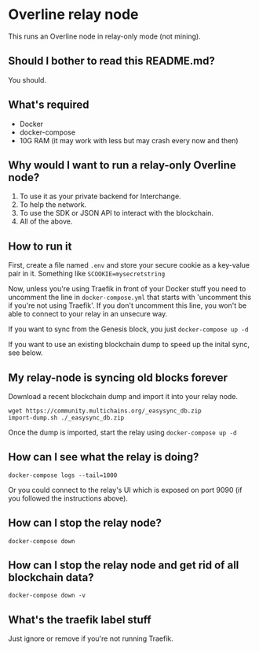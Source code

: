 # Overline relay node

This runs an Overline node in relay-only mode (not mining).

## Should I bother to read this README.md?

You should.

## What's required

- Docker
- docker-compose
- 10G RAM (it may work with less but may crash every now and then)

## Why would I want to run a relay-only Overline node?

1. To use it as your private backend for Interchange.
2. To help the network.
3. To use the SDK or JSON API to interact with the blockchain.
4. All of the above.

## How to run it

First, create a file named ```.env``` and store your secure cookie as a key-value pair in it. Something like ```SCOOKIE=mysecretstring```

Now, unless you're using Traefik in front of your Docker stuff you need to uncomment the line in ```docker-compose.yml``` that starts with 'uncomment this if you're not using Traefik'. 
If you don't uncomment this line, you won't be able to connect to your relay in an unsecure way.

If you want to sync from the Genesis block, you just ```docker-compose up -d```

If you want to use an existing blockchain dump to speed up the inital sync, see below.

## My relay-node is syncing old blocks forever

Download a recent blockchain dump and import it into your relay node.

```
wget https://community.multichains.org/_easysync_db.zip
import-dump.sh ./_easysync_db.zip
```

Once the dump is imported, start the relay using ```docker-compose up -d```

## How can I see what the relay is doing?

```docker-compose logs --tail=1000```

Or you could connect to the relay's UI which is exposed on port 9090 (if you followed the instructions above).

## How can I stop the relay node?

```docker-compose down```

## How can I stop the relay node and get rid of all blockchain data?

```docker-compose down -v```

## What's the traefik label stuff

Just ignore or remove if you're not running Traefik.
